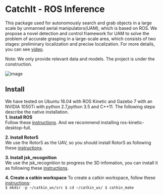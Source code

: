 # CatchIt - ROS Inference
This package used for autonomously search and grab objects in a large scale by unmanned aerial manipulators(UAM), which is based on ROS. We propose a novel detection and control framework for UAM to solve the problem of accurate grasping in a large-scale area, which consists of two stages: preliminary localization and precise localization. For more details, you can see [video](https://youtu.be/ycYlgfIKv6s).

Note: We only provide relevant data and models. The project is under the construction.  

![image](https://github.com/skywoodsz/CatchIt/blob/master/grasp_sucussuful.png)

## Install
We have tested on Ubuntu 16.04 with ROS Kinetic and Gazebo 7 with an NVIDIA 1050Ti with python 2.7,python 3.5 and C++11. The following steps describe the native installation.   
**1. Install ROS**   
    Follow these [instructions](http://wiki.ros.org/kinetic/Installation/Ubuntu). And we recommend installing ros-kinetic-desktop-full. 
    
**2. Install RotorS**  
    We use the RotorS as the UAV, so you should install RotorS as following these [instructions](https://github.com/ethz-asl/rotors_simulator).  
    
**3. Install jsk_recognition**  
    We use the jsk_recognition to progress the 3D infomation, you can install it as following these [instructions](https://github.com/jsk-ros-pkg/jsk_recognition).  

**4. Create a catkin workspace**
    To create a catkin workspace, follow these [instructions](http://wiki.ros.org/catkin/Tutorials/create_a_workspace):  
     ```
    $ mkdir -p ~/catkin_ws/src
    $ cd ~/catkin_ws/
    $ catkin_make
    ```
